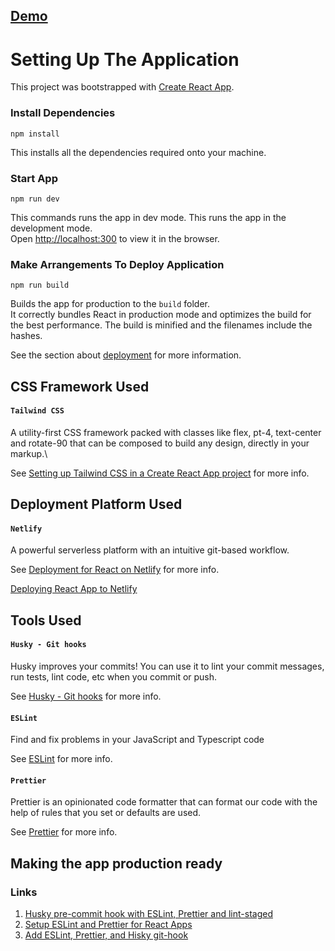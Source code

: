 ## [Demo](https://github.com/Vaibhav-Kulkarni-4/reaction_and_summary)

# Setting Up The Application

This project was bootstrapped with [Create React App](https://github.com/facebook/create-react-app).

### Install Dependencies

`npm install`

This installs all the dependencies required onto your machine.

### Start App

`npm run dev`

This commands runs the app in dev mode. This runs the app in the development mode.\
Open [http://localhost:300](http://localhost:3000) to view it in the browser.

### Make Arrangements To Deploy Application

`npm run build`

Builds the app for production to the `build` folder.\
It correctly bundles React in production mode and optimizes the build for the best performance. The build is minified and the filenames include the hashes.

See the section about [deployment](https://facebook.github.io/create-react-app/docs/deployment) for more information.

## CSS Framework Used

#### `Tailwind CSS`

A utility-first CSS framework packed with classes like flex, pt-4, text-center and rotate-90 that can be composed to build any design, directly in your markup.\

See [Setting up Tailwind CSS in a Create React App project](https://tailwindcss.com/docs/guides/create-react-app/) for more info.

## Deployment Platform Used

#### `Netlify`

A powerful serverless platform with an intuitive git-based workflow.

See [Deployment for React on Netlify](https://create-react-app.dev/docs/deployment/#netlify) for more info.

[Deploying React App to Netlify](https://www.netlify.com/blog/2016/07/22/deploy-react-apps-in-less-than-30-seconds/)

## Tools Used

#### `Husky - Git hooks`

Husky improves your commits! You can use it to lint your commit messages, run tests, lint code, etc when you commit or push.

See [Husky - Git hooks](https://typicode.github.io/husky/#/) for more info.

#### `ESLint`

Find and fix problems in your JavaScript and Typescript code

See [ESLint](https://eslint.org/) for more info.

#### `Prettier`

Prettier is an opinionated code formatter that can format our code with the help of rules that you set or defaults are used.

See [Prettier](https://prettier.io/) for more info.

## Making the app production ready

### Links

1. [Husky pre-commit hook with ESLint, Prettier and lint-staged](https://dev.to/botreetechnologies/setting-up-husky-pre-commit-hook-with-eslint-prettier-and-lint-staged-for-react-and-react-native-d05)
2. [Setup ESLint and Prettier for React Apps](https://thomaslombart.com/setup-eslint-prettier-react)
3. [Add ESLint, Prettier, and Hisky git-hook](https://medium.com/litslink/react-js-adding-eslint-with-prettier-husky-git-hook-480ad39e65e9)
